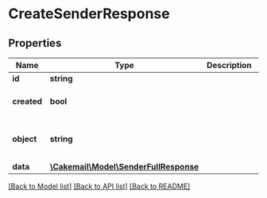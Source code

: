 # CreateSenderResponse

## Properties
Name | Type | Description | Notes
------------ | ------------- | ------------- | -------------
**id** | **string** |  | 
**created** | **bool** |  | [optional] [default to true]
**object** | **string** |  | [optional] [default to 'sender']
**data** | [**\Cakemail\Model\SenderFullResponse**](SenderFullResponse.md) |  | 

[[Back to Model list]](../../README.md#documentation-for-models) [[Back to API list]](../../README.md#documentation-for-api-endpoints) [[Back to README]](../../README.md)

